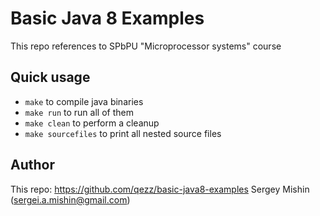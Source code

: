 # Basic Java 8 Examples

This repo references to SPbPU "Microprocessor systems" course

## Quick usage

* `make` to compile java binaries
* `make run` to run all of them
* `make clean` to perform a cleanup
* `make sourcefiles` to print all nested source files 

## Author

This repo: https://github.com/qezz/basic-java8-examples
Sergey Mishin (sergei.a.mishin@gmail.com)

